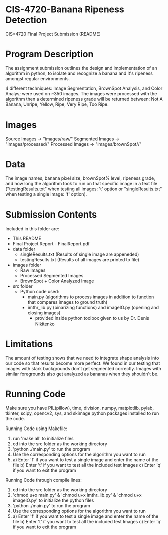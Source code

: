 # CIS-4720-Banana Ripeness Detection
CIS*4720 Final Project Submission (README)

Program Description
======================
The assignment submission outlines the design and implementation of an algorithm in python, to isolate and recognize a banana and it's ripeness amongst regular environments.

4 different techniques: Image Segmentation, BrownSpot Analysis, and Color Analys; were used on ~350 images. The images were processed with the algorithm then a determined ripeness grade will be returned between: Not A Banana, Unripe, Yellow, Ripe, Very Ripe, Too Ripe.

Images
=========
Source Images 			        ->    "images/raw/"
Segmented Images 			   	->    "images/processed/"
Processed Images 	            -> 	  "images/brownSpot/<ripenessGrade>/"

Data
=======
The image names, banana pixel size, brownSpot% level, ripeness grade, and how long the algorithm took to run on that specific image in a text file ("testingResults.txt" when testing all images: 't' option or "singleResults.txt" when testing a single image: 'f' option).


Submission Contents
=======================
Included in this folder are:
- This README
- Final Project Report - FinalReport.pdf
- data folder
    - singleResults.txt (Results of single image are appeneded)
    - testingResults.txt (Results of all images are printed to file)
- images folder
    - Raw Images
    - Processed Segmented Images
    - BrownSpot + Color Analyzed Image
- src folder
    - Python code used:
        - main.py (algorithms to process images in addition to function that compares images to ground truth)
        - imthr_lib.py (binarizing functions) and imageIO.py (opening and closing images)
            - provided inside python toolbox given to us by Dr. Denis Nikitenko


Limitations
================
The amount of testing shows that we need to integrate shape analysis into our code so that results become more perfect. We found in our testing that images with stark backgrounds don't get segmented correctly. Images with similar foregrounds also get analyzed as bananas when they shouldn't be. 

Running Code
================
Make sure you have PIL(pillow), time, division, numpy, matplotlib, pylab, tkinter, scipy, opencv2, sys, and skimage
python packages installed to run the code.

Running Code using Makefile:
1. run 'make all' to initialize files
2. cd into the src folder as the working directory
3. 'python ./main.py' to run the program
4. Use the corresponding options for the algorithm you want to run
5. a) Enter 'f' if you want to test a single image  and enter the name of the file
   b) Enter 't' if you want to test all the included test Images
   c) Enter 'q' if you want to exit the program

Running Code through compile lines:
1. cd into the src folder as the working directory
2. 'chmod u+x main.py' & 'chmod u+x lmthr_lib.py' & 'chmod u+x imageIO.py' to initialize the python files
3. 'python ./main.py' to run the program
4. Use the corresponding options for the algorithm you want to run
5. a) Enter 'f' if you want to test a single image  and enter the name of the file
   b) Enter 't' if you want to test all the included test Images
   c) Enter 'q' if you want to exit the program
